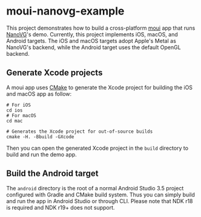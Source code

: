 # moui-nanovg-example

This project demonstrates how to build a cross-platform [moui](https://github.com/ollix/moui) app that runs [NanoVG](https://github.com/memononen/nanovg)'s demo. Currently, this project implements iOS, macOS, and Android targets. The iOS and macOS targets adopt Apple's Metal as NanoVG's backend, while the Android target uses the default OpenGL backend.

## Generate Xcode projects

A moui app uses [CMake](https://cmake.org) to generate the Xcode project for
building the iOS and macOS app as follow:

    # For iOS
    cd ios
    # For macOS
    cd mac

    # Generates the Xcode project for out-of-source builds
    cmake -H. -Bbuild -GXcode

Then you can open the generated Xcode project in the `build` directory to build
and run the demo app.

## Build the Android target

The `android` directory is the root of a normal Android Studio 3.5 project configured with Gradle and CMake build system. Thus you can simply build and run the app in Android Studio or through CLI. Please note that NDK r18 is required and NDK r19+ does not support.
